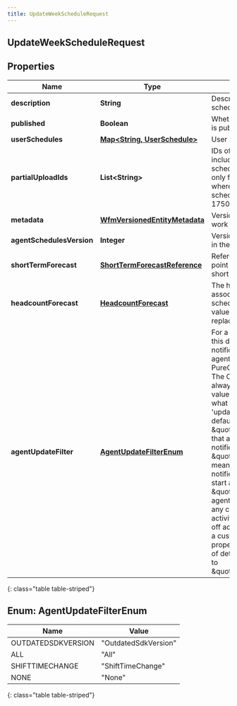 ```yaml
---
title: UpdateWeekScheduleRequest
---
```

## UpdateWeekScheduleRequest


## Properties

| Name | Type | Description | Notes |
| ------------ | ------------- | ------------- | ------------- |
| **description** | **String** | Description of the week schedule |  [optional] |
| **published** | **Boolean** | Whether the week schedule is published |  [optional] |
| **userSchedules** | [**Map&lt;String, UserSchedule&gt;**](UserSchedule.html) | User schedules in the week |  [optional] |
| **partialUploadIds** | **List&lt;String&gt;** | IDs of partial uploads to include in this imported schedule. It is applicable only for large schedules where activity count in schedule is greater than 17500 |  [optional] |
| **metadata** | [**WfmVersionedEntityMetadata**](WfmVersionedEntityMetadata.html) | Version metadata for this work plan |  |
| **agentSchedulesVersion** | **Integer** | Version of agent schedules in the week schedule |  |
| **shortTermForecast** | [**ShortTermForecastReference**](ShortTermForecastReference.html) | Reference to optionally point the schedule at a new short term forecast |  [optional] |
| **headcountForecast** | [**HeadcountForecast**](HeadcountForecast.html) | The headcount forecast associated with the schedule.  If not null, existing values will be irrecoverably replaced |  [optional] |
| **agentUpdateFilter** | [**AgentUpdateFilterEnum**](#AgentUpdateFilterEnum) | For a published schedule, this determines whether a notification will be shown to agents in the default PureCloud user interface.  The CPC notification will always be sent and the value specified here affects what data is returned in the &#39;updates&#39; property.  In the default PureCloud UI, \&quot;None\&quot; means that agents will not be notified, \&quot;ShiftTimesOnly\&quot; means agents will only be notified for changes to shift start and end times,  and \&quot;All\&quot; means that agents will be notified for any change to a shift or activity (except for full day off activities).  When building a custom client, use this property to specify the level of detail you need. Defaults to \&quot;ShiftTimesOnly\&quot;. |  [optional] |
{: class="table table-striped"}


<a name="AgentUpdateFilterEnum"></a>

## Enum: AgentUpdateFilterEnum

| Name | Value |
| ---- | ----- |
| OUTDATEDSDKVERSION | &quot;OutdatedSdkVersion&quot; |
| ALL | &quot;All&quot; |
| SHIFTTIMECHANGE | &quot;ShiftTimeChange&quot; |
| NONE | &quot;None&quot; |
{: class="table table-striped"}




